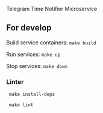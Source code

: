 Telegram Time Notifier Microservice

## For develop
Build service containers: ```make build```

Run services: ```make up```

Stop services: ```make down```

### Linter
``` make install-deps```

``` make lint```